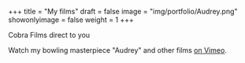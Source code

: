 +++
title = "My films"
draft = false
image = "img/portfolio/Audrey.png"
showonlyimage = false
weight = 1
+++

Cobra Films direct to you
<!--more-->

Watch my bowling masterpiece "Audrey" and other films [on Vimeo](https://vimeo.com/ryansudds).
